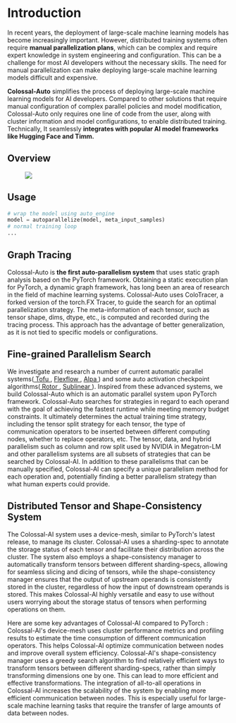 # Introduction

In recent years, the deployment of large-scale machine learning models has become increasingly important. However, distributed training systems often require **manual parallelization plans**, which can be complex and require expert knowledge in system engineering and configuration. This can be a challenge for most AI developers without the necessary skills. The need for manual parallelization can make deploying large-scale machine learning models difficult and expensive.

**Colossal-Auto** simplifies the process of deploying large-scale machine learning models for AI developers. Compared to other solutions that require manual configuration of complex parallel policies and model modification, Colossal-Auto only requires one line of code from the user, along with cluster information and model configurations, to enable distributed training. Technically, It seamlessly **integrates with popular AI model frameworks like Hugging Face and Timm.**



## Overview

<figure style={{textAlign: "center"}}>
<img src="https://raw.githubusercontent.com/hpcaitech/public_assets/main/colossalai/img/auto_parallel/auto_parallel.png"/>
</figure>


## Usage

```python
# wrap the model using auto_engine
model = autoparallelize(model, meta_input_samples)
# normal training loop
...
```


## Graph Tracing

Colossal-Auto is **the first auto-parallelism system** that uses static graph analysis based on the PyTorch framework. Obtaining a static execution plan for PyTorch, a dynamic graph framework, has long been an area of research in the field of machine learning systems. Colossal-Auto uses ColoTracer, a forked version of the torch.FX Tracer, to guide the search for an optimal parallelization strategy. The meta-information of each tensor, such as tensor shape, dims, dtype, etc., is computed and recorded during the tracing process. This approach has the advantage of better generalization, as it is not tied to specific models or configurations.



## Fine-grained Parallelism Search
We investigate and research a number of current automatic parallel systems(<a href="https://arxiv.org/abs/1807.08887"> Tofu </a>, <a href="https://arxiv.org/abs/1807.05358"> Flexflow </a>, <a href="https://arxiv.org/abs/2201.12023"> Alpa </a>) and some auto activation checkpoint algorithms(<a href="https://hal.inria.fr/hal-02352969"> Rotor </a>, <a href="https://arxiv.org/abs/1604.06174"> Sublinear </a>). Inspired from these advanced systems, we build Colossal-Auto which is an automatic parallel system upon PyTorch framework. Colossal-Auto searches for strategies in regard to each operand with the goal of achieving the fastest runtime while meeting memory budget constraints. It ultimately determines the actual training time strategy, including the tensor split strategy for each tensor, the type of communication operators to be inserted between different computing nodes, whether to replace operators, etc. The tensor, data, and hybrid parallelism such as column and row split used by NVIDIA in Megatron-LM and other parallelism systems are all subsets of strategies that can be searched by Colossal-AI. In addition to these parallelisms that can be manually specified, Colossal-AI can specify a unique parallelism method for each operation and, potentially finding a better parallelism strategy than what human experts could provide.



## Distributed Tensor and Shape-Consistency System

The Colossal-AI system uses a device-mesh, similar to PyTorch's latest  release, to manage its cluster. Colossal-AI uses a sharding-spec to annotate the storage status of each tensor and facilitate their distribution across the cluster. The system also employs a shape-consistency manager to automatically transform tensors between different sharding-specs, allowing for seamless slicing and dicing of tensors, while the shape-consistency manager ensures that the output of upstream operands is consistently stored in the cluster, regardless of how the input of downstream operands is stored. This makes Colossal-AI highly versatile and easy to use without users worrying about the storage status of tensors when performing operations on them.

Here are some key advantages of Colossal-AI compared to PyTorch :
Colossal-AI's device-mesh uses cluster performance metrics and profiling results to estimate the time consumption of different communication operators. This helps Colossal-AI optimize communication between nodes and improve overall system efficiency.
Colossal-AI's shape-consistency manager uses a greedy search algorithm to find relatively efficient ways to transform tensors between different sharding-specs, rather than simply transforming dimensions one by one. This can lead to more efficient and effective transformations.
The integration of all-to-all operations in Colossal-AI increases the scalability of the system by enabling more efficient communication between nodes. This is especially useful for large-scale machine learning tasks that require the transfer of large amounts of data between nodes.
